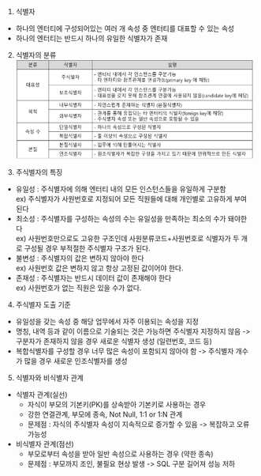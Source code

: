 1. 식별자
  - 하나의 엔터티에 구성되어있는 여러 개 속성 중 엔터티를 대표할 수 있는 속성
  - 하나의 엔터티는 반드시 하나의 유일한 식별자가 존재

2. 식별자의 분류
![식별자분류](image/식별자의%20분류.png)

3. 주식별자의 특징
  - 유일성 : 주식별자에 의해 엔터티 내의 모든 인스턴스들을 유일하게 구분함<br>
  ex) 주식별자가 사원번호로 지정되어 모든 직원들에 대해 개인별로 고유하게 부여된다
  - 최소성 : 주식별자를 구성하는 속성의 수는 유일성을 만족하는 최소의 수가 돼야한다<br>
  ex) 사원번호만으로도 고유한 구조인데 사원분류코드+사원번호로 식별자가 두 개로 구성될 경우 부적절한 주식별자 구조가 된다.
  - 불변성 : 주식별자의 값은 변하지 않아야 한다<br>
  ex) 사원번호 값은 변하지 않고 항상 고정된 값이어야 한다.
  - 존재성 : 주식별자는 반드시 데이터 값이 존재해야 한다<br>
  ex) 사원번호가 없는 직원은 있을 수가 없다.

4. 주식별자 도출 기준
  - 유일성을 갖는 속성 중 해당 업무에서 자주 이용되는 속성을 지정
  - 명칭, 내역 등과 같이 이름으로 기술되는 것은 가능하면 주식별자 지정하지 않음 -> 구분자가 존재하지 않을 경우 새로운 식별자 생성 (일련번호, 코드 등)
  - 복합식별자를 구성할 경우 너무 많은 속성이 포함되지 않아야 함 -> 주식별자 개수가 많을 경우 새로운 인조식별자를 생성

5. 식별자와 비식별자 관계
  - 식별자 관계(실선)
    - 자식이 부모의 기본키(PK)를 상속받아 기본키로 사용하는 경우
    - 강한 연결관계, 부모에 종속, Not Null, 1:1 or 1:N 관계
    - 문제점 : 자식의 주식별자 속성이 지속적으로 증가할 수 있음 -> 복잡하고 오류 가능성
  - 비식별자 관계(점선)
    - 부모로부터 속성을 받아 일반 속성으로 사용하는 경우 (약한 종속)
    - 문제점 : 부모까지 조인, 불필요 현상 발생 -> SQL 구분 길어져 성능 저하